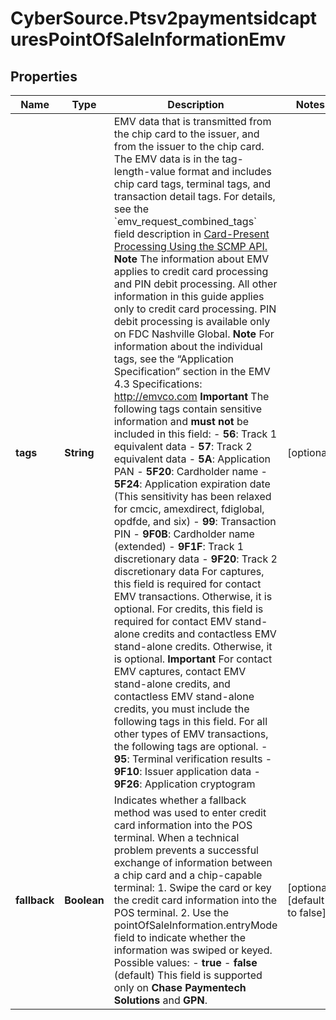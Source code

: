 # CyberSource.Ptsv2paymentsidcapturesPointOfSaleInformationEmv

## Properties
Name | Type | Description | Notes
------------ | ------------- | ------------- | -------------
**tags** | **String** | EMV data that is transmitted from the chip card to the issuer, and from the issuer to the chip card. The EMV data is in the tag-length-value format and includes chip card tags, terminal tags, and transaction detail tags.  For details, see the &#x60;emv_request_combined_tags&#x60; field description in [Card-Present Processing Using the SCMP API.](https://apps.cybersource.com/library/documentation/dev_guides/Retail_SCMP_API/html/wwhelp/wwhimpl/js/html/wwhelp.htm)  **Note** The information about EMV applies to credit card processing and PIN debit processing. All other information in this guide applies only to credit card processing. PIN debit processing is available only on FDC Nashville Global.  **Note** For information about the individual tags, see the “Application Specification” section in the EMV 4.3 Specifications: http://emvco.com  **Important** The following tags contain sensitive information and **must not** be included in this field:   - **56**: Track 1 equivalent data  - **57**: Track 2 equivalent data  - **5A**: Application PAN  - **5F20**: Cardholder name  - **5F24**: Application expiration date (This sensitivity has been relaxed for cmcic, amexdirect, fdiglobal, opdfde, and six)  - **99**: Transaction PIN  - **9F0B**: Cardholder name (extended)  - **9F1F**: Track 1 discretionary data  - **9F20**: Track 2 discretionary data  For captures, this field is required for contact EMV transactions. Otherwise, it is optional.  For credits, this field is required for contact EMV stand-alone credits and contactless EMV stand-alone credits. Otherwise, it is optional.  **Important** For contact EMV captures, contact EMV stand-alone credits, and contactless EMV stand-alone credits, you must include the following tags in this field. For all other types of EMV transactions, the following tags are optional.   - **95**: Terminal verification results  - **9F10**: Issuer application data  - **9F26**: Application cryptogram  | [optional] 
**fallback** | **Boolean** | Indicates whether a fallback method was used to enter credit card information into the POS terminal. When a technical problem prevents a successful exchange of information between a chip card and a chip-capable terminal:   1. Swipe the card or key the credit card information into the POS terminal.  2. Use the pointOfSaleInformation.entryMode field to indicate whether the information was swiped or keyed.  Possible values:  - **true**  - **false** (default)  This field is supported only on **Chase Paymentech Solutions** and **GPN**.  | [optional] [default to false]


